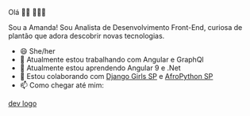 Olá 👋🏾 👩🏾‍💻

Sou a Amanda! Sou Analista de Desenvolvimento Front-End, curiosa de plantão que adora descobrir novas tecnologias.

- 😄 She/her
- 🔭 Atualmente estou trabalhando com Angular e GraphQl
- 🌱 Atualmente estou aprendendo Angular 9 e .Net
- 👯 Estou colaborando com [Django Girls SP](https://www.linkedin.com/company/django-girls-s%C3%A3o-paulo/) e [AfroPython SP](https://www.linkedin.com/company/afropython-sp/)
- 📫 Como chegar até mim:

[dev logo](https://dev.to/mandypry)
